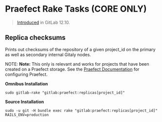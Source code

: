 # Praefect Rake Tasks **(CORE ONLY)**

> [Introduced]( https://gitlab.com/gitlab-org/gitlab/-/merge_requests/28369) in GitLab 12.10.

## Replica checksums

Prints out checksums of the repository of a given project_id on the primary as well as secondary internal Gitaly nodes.

NOTE: **Note:**
This only is relevant and works for projects that have been created on a Praefect storage. See the [Praefect Documentation](../gitaly/praefect.md) for configuring Praefect.

**Omnibus Installation**

```shell
sudo gitlab-rake "gitlab:praefect:replicas[project_id]"
```

**Source Installation**

```shell
sudo -u git -H bundle exec rake "gitlab:praefect:replicas[project_id]" RAILS_ENV=production
```
